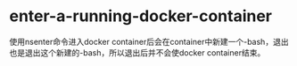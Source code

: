 # enter-a-running-docker-container
使用nsenter命令进入docker container后会在container中新建一个-bash，退出也是退出这个新建的-bash，所以退出后并不会使docker container结束。
